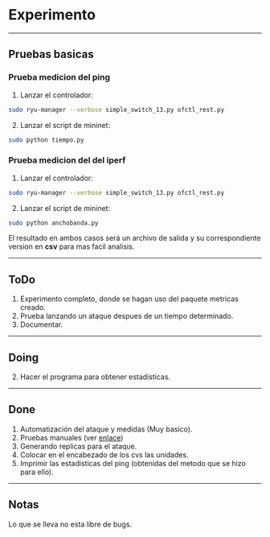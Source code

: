 # Experimento #
----
## Pruebas basicas ##

### Prueba medicion del ping ###

1. Lanzar el controlador:

```bash
sudo ryu-manager --verbose simple_switch_13.py ofctl_rest.py
```

2. Lanzar el script de mininet:

```bash
sudo python tiempo.py
```

### Prueba medicion del del iperf ###

1. Lanzar el controlador:

```bash
sudo ryu-manager --verbose simple_switch_13.py ofctl_rest.py
```

2. Lanzar el script de mininet:

```bash
sudo python anchobanda.py
```

El resultado en ambos casos será un archivo de salida y su correspondiente version en **csv** para mas facil analisis.

----
## ToDo ##

1. Experimento completo, donde se hagan uso del paquete metricas creado.
2. Prueba lanzando un ataque despues de un tiempo determinado.
3. Documentar.
----
## Doing ##

2. Hacer el programa para obtener estadisticas.
----
## Done ##
1. Automatización del ataque y medidas (Muy basico).
2. Pruebas manuales (ver [enlace](https://github.com/tigarto/2019_test/blob/master/febrero/04/README.md))
3. Generando replicas para el ataque.
4. Colocar en el encabezado de los cvs las unidades.
5. Imprimir las estadisticas del ping (obtenidas del metodo que se hizo para ello).
   
----
## Notas ##
Lo que se lleva no esta libre de bugs.